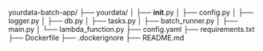 yourdata-batch-app/
├── yourdata/
│   ├── __init__.py
│   ├── config.py
│   ├── logger.py
│   ├── db.py
│   ├── tasks.py
│   ├── batch_runner.py
│   ├── main.py
│   └── lambda_function.py
├── config.yaml
├── requirements.txt
├── Dockerfile
├── .dockerignore
├── README.md
